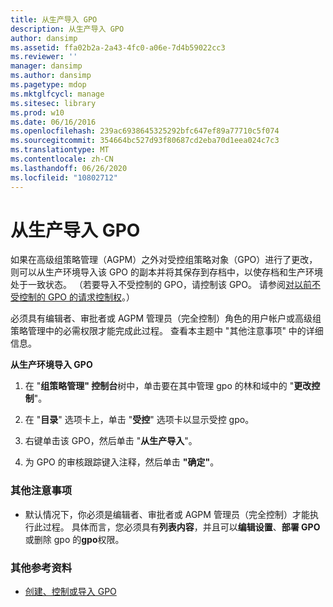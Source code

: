 ```yaml
---
title: 从生产导入 GPO
description: 从生产导入 GPO
author: dansimp
ms.assetid: ffa02b2a-2a43-4fc0-a06e-7d4b59022cc3
ms.reviewer: ''
manager: dansimp
ms.author: dansimp
ms.pagetype: mdop
ms.mktglfcycl: manage
ms.sitesec: library
ms.prod: w10
ms.date: 06/16/2016
ms.openlocfilehash: 239ac6938645325292bfc647ef89a77710c5f074
ms.sourcegitcommit: 354664bc527d93f80687cd2eba70d1eea024c7c3
ms.translationtype: MT
ms.contentlocale: zh-CN
ms.lasthandoff: 06/26/2020
ms.locfileid: "10802712"
---
```

# 从生产导入 GPO


如果在高级组策略管理（AGPM）之外对受控组策略对象（GPO）进行了更改，则可以从生产环境导入该 GPO 的副本并将其保存到存档中，以使存档和生产环境处于一致状态。 （若要导入不受控制的 GPO，请控制该 GPO。 请参阅[对以前不受控制的 GPO 的请求控制权](request-control-of-a-previously-uncontrolled-gpo.md)。）

必须具有编辑者、审批者或 AGPM 管理员（完全控制）角色的用户帐户或高级组策略管理中的必需权限才能完成此过程。 查看本主题中 "其他注意事项" 中的详细信息。

**从生产环境导入 GPO**

1.  在 "**组策略管理" 控制台**树中，单击要在其中管理 gpo 的林和域中的 "**更改控制**"。

2.  在 "**目录**" 选项卡上，单击 "**受控**" 选项卡以显示受控 gpo。

3.  右键单击该 GPO，然后单击 "**从生产导入**"。

4.  为 GPO 的审核跟踪键入注释，然后单击 **"确定"**。

### 其他注意事项

-   默认情况下，你必须是编辑者、审批者或 AGPM 管理员（完全控制）才能执行此过程。 具体而言，您必须具有**列表内容**，并且可以**编辑设置**、**部署 GPO**或删除 gpo 的**gpo**权限。

### 其他参考资料

-   [创建、控制或导入 GPO](creating-controlling-or-importing-a-gpo-editor.md)

 

 






